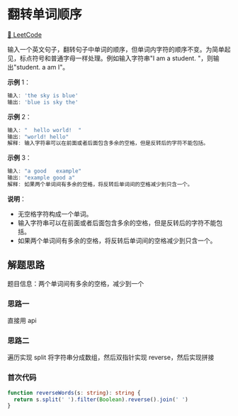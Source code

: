 # 翻转单词顺序

[🔗 LeetCode](https://leetcode.cn/problems/fan-zhuan-dan-ci-shun-xu-lcof/)

输入一个英文句子，翻转句子中单词的顺序，但单词内字符的顺序不变。为简单起见，标点符号和普通字母一样处理。例如输入字符串"I am a student. "，则输出"student. a am I"。

**示例** 1：

```js
输入: 'the sky is blue'
输出: 'blue is sky the'
```

**示例** 2：

```js
输入: "  hello world!  "
输出: "world! hello"
解释: 输入字符串可以在前面或者后面包含多余的空格，但是反转后的字符不能包括。
```

**示例** 3：

```js
输入: "a good   example"
输出: "example good a"
解释: 如果两个单词间有多余的空格，将反转后单词间的空格减少到只含一个。
```

**说明**：

- 无空格字符构成一个单词。
- 输入字符串可以在前面或者后面包含多余的空格，但是反转后的字符不能包括。
- 如果两个单词间有多余的空格，将反转后单词间的空格减少到只含一个。

## 解题思路

题目信息：两个单词间有多余的空格，减少到一个

### 思路一

直接用 api

### 思路二

遍历实现 split 将字符串分成数组，然后双指针实现 reverse，然后实现拼接

### 首次代码

```ts
function reverseWords(s: string): string {
  return s.split(' ').filter(Boolean).reverse().join(' ')
}
```
